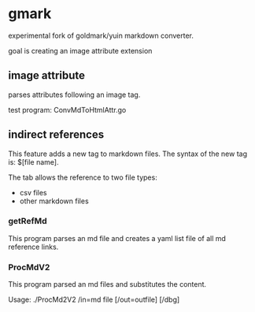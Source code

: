 # gmark

experimental fork of goldmark/yuin markdown converter.  

goal is creating an image attribute extension  

## image attribute

parses attributes following an image tag.  

test program: ConvMdToHtmlAttr.go  

## indirect references

This feature adds a new tag to markdown files. 
The syntax of the new tag is: $[file name].  

The tab allows the reference to two file types:
 - csv files
 - other markdown files

### getRefMd

This program parses an md file and creates a yaml list file of all md reference links.


### ProcMdV2

This program parsed an md files and substitutes the content.  

Usage: ./ProcMd2V2 /in=md file [/out=outfile] [/dbg]  
